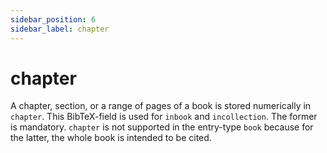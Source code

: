 ```yaml
---
sidebar_position: 6
sidebar_label: chapter
---
```


# chapter


A chapter, section, or a range of pages of a book is stored numerically in ``chapter``.
This BibTeX-field is used for ``inbook`` and ``incollection``. The former is mandatory.
``chapter`` is not supported in the entry-type ``book`` because for the latter, the whole book is intended to be cited.
